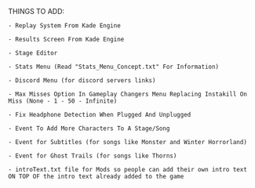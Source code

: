 THINGS TO ADD:

	- Replay System From Kade Engine

	- Results Screen From Kade Engine

	- Stage Editor

	- Stats Menu (Read "Stats_Menu_Concept.txt" For Information)

	- Discord Menu (for discord servers links)

	- Max Misses Option In Gameplay Changers Menu Replacing Instakill On Miss (None - 1 - 50 - Infinite)

	- Fix Headphone Detection When Plugged And Unplugged

	- Event To Add More Characters To A Stage/Song

	- Event for Subtitles (for songs like Monster and Winter Horrorland)

	- Event for Ghost Trails (for songs like Thorns)

	- introText.txt file for Mods so people can add their own intro text ON TOP OF the intro text already added to the game